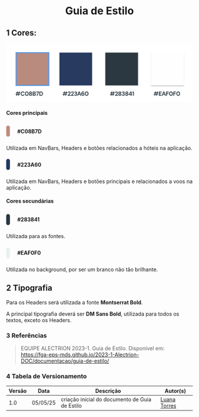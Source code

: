<h1 style="text-align: center">Guia de Estilo</h1>


## 1 Cores:

![Paleta de cores](../../\img\paletaCoresVaiPelaSombra.png)

#### Cores principais

<div style= "display: flex; width: 100%; flex-direction: row; align-items: center; margin-bottom:10px;">

<div style="background-color: #C08B7D; height:30px; width:10px; border-radius: 25px; margin-right: 20px;" ></div>   

<b>#C08B7D</b>

</div>

Utilizada em NavBars, Headers e botões relacionados a hóteis na aplicação.

<div style= "display: flex; width: 100%; flex-direction: row; align-items: center; margin-bottom:10px;">

<div style="background-color: #223A60; height:30px; width:10px; border-radius: 25px; margin-right: 20px;" ></div>   

<b>#223A60</b>

</div>

Utilizada em NavBars, Headers e botões principais e relacionados a voos na aplicação.


#### Cores secundárias


<div style= "display: flex; width: 100%; flex-direction: row; align-items: center; margin-bottom:10px;">
<div style="background-color: #283841; height:30px; width:10px; border-radius: 25px; margin-right: 20px;" ></div>

<b>#283841</b>

</div>

Utilizada para as fontes.


<div style= "display: flex; width: 100%; flex-direction: row; align-items: center; margin-bottom:10px;">


<div style="background-color: #EAF0F0; height:30px; width:10px; border-radius: 25px; margin-right: 20px;" ></div>   

<b>#EAF0F0</b>

</div>

Utilizada no background, por ser um branco não tão brilhante.


## 2 Tipografia

Para os Headers será utilizada a fonte **Montserrat Bold**. 

A principal tipografia deverá ser **DM Sans Bold**, utilizada para todos os textos, exceto os Headers.

### 3 Referências

> EQUIPE ALECTRION 2023-1. Guia de Estilo. Disponível em: https://fga-eps-mds.github.io/2023-1-Alectrion-DOC/documentacao/guia-de-estilo/


### 4 Tabela de Versionamento

|Versão|Data|Descrição|Autor(s)|
|---|---|---|---|
|1.0| 05/05/25 | criação inicial do documento de Guia de Estilo |[Luana Torres](https://github.com/luanatorress)|

